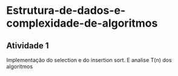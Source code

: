 # Estrutura-de-dados-e-complexidade-de-algoritmos

## Atividade 1 
  Implementação do selection e do insertion sort.
  E analise T(n) dos algoritmos
